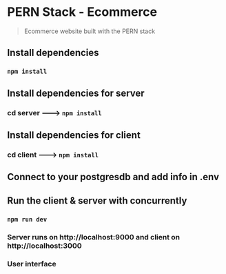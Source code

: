 # PERN Stack - Ecommerce
> Ecommerce website built with the PERN stack
## Install dependencies
### `npm install`

## Install dependencies for server
### cd server ---> `npm install`

## Install dependencies for client
### cd client ---> `npm install`

## Connect to your postgresdb and add info in .env

## Run the client & server with concurrently
### `npm run dev`

### Server runs on http://localhost:9000 and client on http://localhost:3000

### User interface 

